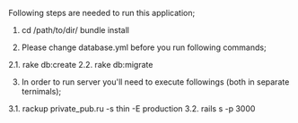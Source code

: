 
Following steps are needed to run this application;

1. cd /path/to/dir/ bundle install

2. Please change database.yml before you run following commands;

2.1. rake db:create
2.2. rake db:migrate


3. In order to run server you'll need to execute followings (both in separate ternimals);

3.1. rackup private_pub.ru -s thin -E production 
3.2. rails s -p 3000


